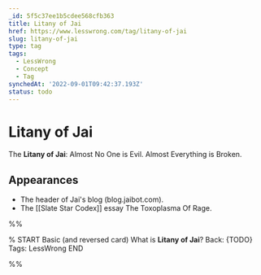 ```yaml
---
_id: 5f5c37ee1b5cdee568cfb363
title: Litany of Jai
href: https://www.lesswrong.com/tag/litany-of-jai
slug: litany-of-jai
type: tag
tags:
  - LessWrong
  - Concept
  - Tag
synchedAt: '2022-09-01T09:42:37.193Z'
status: todo
---
```


# Litany of Jai

The **Litany of Jai**: Almost No One is Evil. Almost Everything is Broken.

## Appearances

- The header of Jai's blog (blog.jaibot.com).
- The [[Slate Star Codex]] essay The Toxoplasma Of Rage.


%%

% START
Basic (and reversed card)
What is **Litany of Jai**?
Back: {TODO}
Tags: LessWrong
END
<!--ID: 1663156993707-->


%%
	
